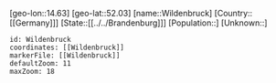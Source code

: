 ﻿---
location: [52.03,14.63]
mapzoom: [7,12] 
mapmarker: city 
type: City
tags:
- geo/City


SpocWebEntityId: 35607
isDeleted: false
confidential: public

---
[geo-lon::14.63]
[geo-lat::52.03]
[name::Wildenbruck]
[Country::[[Germany]]]
[State::[[../../Brandenburg]]]
[Population::]
[Unknown::]


```leaflet
id: Wildenbruck
coordinates: [[Wildenbruck]]
markerFile: [[Wildenbruck]]
defaultZoom: 11 
maxZoom: 18
```

